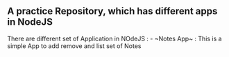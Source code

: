 ## A practice Repository, which has different apps in NodeJS
There are different set of Application in NOdeJS :
    - ~Notes App~ : This is a simple App to add remove and list set of Notes